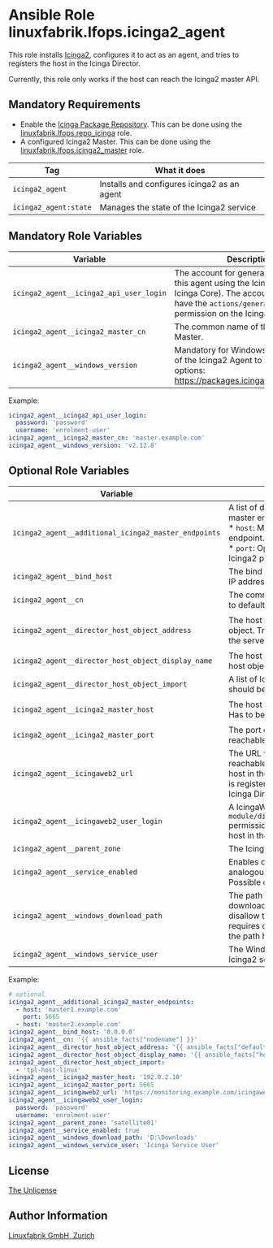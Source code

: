 # Ansible Role linuxfabrik.lfops.icinga2_agent

This role installs [Icinga2](https://icinga.com/), configures it to act as an agent, and tries to registers the host in the Icinga Director.

Currently, this role only works if the host can reach the Icinga2 master API.


## Mandatory Requirements

* Enable the [Icinga Package Repository](https://packages.icinga.com/). This can be done using the [linuxfabrik.lfops.repo_icinga](https://github.com/Linuxfabrik/lfops/tree/main/roles/repo_icinga) role.
* A configured Icinga2 Master.  This can be done using the [linuxfabrik.lfops.icinga2_master](https://github.com/Linuxfabrik/lfops/tree/main/roles/icinga2_master) role.

| Tag                   | What it does                               |
| ---                   | ------------                               |
| `icinga2_agent`       | Installs and configures icinga2 as an agent |
| `icinga2_agent:state` | Manages the state of the Icinga2 service   |


## Mandatory Role Variables

| Variable                                | Description                                                                                                                                                                              |
| --------                                | -----------                                                                                                                                                                              |
| `icinga2_agent__icinga2_api_user_login` | The account for generating a ticket for this agent using the Icinga2 API (API of Icinga Core). The account needs to have the `actions/generate-ticket` permission on the Icinga2 Master. |
| `icinga2_agent__icinga2_master_cn`      | The common name of the Icinga2 Master.                                                                                                                                                   |
| `icinga2_agent__windows_version`        | Mandatory for Windows. The version of the Icinga2 Agent to install. Possible options: https://packages.icinga.com/windows/.                                                              |

Example:
```yaml
icinga2_agent__icinga2_api_user_login:
  password: 'password'
  username: 'enrolment-user'
icinga2_agent__icinga2_master_cn: 'master.example.com'
icinga2_agent__windows_version: 'v2.12.8'
```


## Optional Role Variables

| Variable | Description | Default Value |
| -------- | ----------- | ------------- |
| `icinga2_agent__additional_icinga2_master_endpoints` | A list of dictionaries with additional Icinga2 master endpoints. Subkeys: <br> * `host`: Mandatory, string. Host of the master endpoint. <br> * `port`: Optional, string. Defaults to 5665. The Icinga2 port of the endpoint. | `[]` |
| `icinga2_agent__bind_host` | The bind host. This allows restricting on which IP addresses the Agent is listening. | unset |
| `icinga2_agent__cn` | The common name of the Icinga2 Agent. Tries to default to the FQDN of the server. | `'{{ ansible_facts["nodename"] }}'` |
| `icinga2_agent__director_host_object_address` | The host address of the Icinga Director host object. Tries to default to the IPv4 address of the server. | `'{{ ansible_facts["ip_addresses"][0] }}'` for Windows, else `{{ ansible_facts["default_ipv4"]["address"] }}` |
| `icinga2_agent__director_host_object_display_name` | The host display name of the Icinga Director host object. Tries to default to the hostname. | `'{{ ansible_facts["hostname"] }}'` |
| `icinga2_agent__director_host_object_import` | A list of Icinga Director host templates which should be imported for this server. | `['tpl-host-windows']` for Windows, else `['tpl-host-linux']` |
| `icinga2_agent__icinga2_master_host`    | The host where the Icinga2 Master is running. Has to be reachable from the Agent. | `'{{ icinga2_agent__icinga2_master_cn }}'` |
| `icinga2_agent__icinga2_master_port` | The port on which the Icinga2 master is reachable. | `5665` |
| `icinga2_agent__icingaweb2_url` | The URL where the IcingaWeb2 (the API) is reachable. This will be used to register the host in the Icinga Director (otherwise the host is registered in Icinga Core, but not visible in Icinga Director). | `'https://{{ icinga2_agent__icinga2_master_host }}/icingaweb2'` |
| `icinga2_agent__icingaweb2_user_login` | A IcingaWeb2 user with `module/director,director/api,director/hosts` permissions. This will be used to register the host in the Icinga Director. | unset |
| `icinga2_agent__parent_zone` | The Icinga2 parent zone of the host. | `'master'` |
| `icinga2_agent__service_enabled` | Enables or disables the Icinga2 service, analogous to `systemctl enable/disable --now`. Possible options: | `true` |
| `icinga2_agent__windows_download_path` | The path where the Icinga2.exe will be downloaded to. Certain Windows versions disallow the creation of files in `C:` which requires one to adjust this setting. Note that the path has to exist. | `C:` |
| `icinga2_agent__windows_service_user` | The Windows user account under which the Icinga2 service will be run. | `'NT AUTHORITY\SYSTEM'` |

Example:
```yaml
# optional
icinga2_agent__additional_icinga2_master_endpoints:
  - host: 'master1.example.com'
    port: 5665
  - host: 'master2.example.com'
icinga2_agent__bind_host: '0.0.0.0'
icinga2_agent__cn: '{{ ansible_facts["nodename"] }}'
icinga2_agent__director_host_object_address: '{{ ansible_facts["default_ipv4"]["address"] }}'
icinga2_agent__director_host_object_display_name: '{{ ansible_facts["hostname"] }}'
icinga2_agent__director_host_object_import:
  - 'tpl-host-linux'
icinga2_agent__icinga2_master_host: '192.0.2.10'
icinga2_agent__icinga2_master_port: 5665
icinga2_agent__icingaweb2_url: 'https://monitoring.example.com/icingaweb2'
icinga2_agent__icingaweb2_user_login:
  password: 'password'
  username: 'enrolment-user'
icinga2_agent__parent_zone: 'satellite01'
icinga2_agent__service_enabled: true
icinga2_agent__windows_download_path: 'D:\Downloads'
icinga2_agent__windows_service_user: 'Icinga Service User'
```


## License

[The Unlicense](https://unlicense.org/)


## Author Information

[Linuxfabrik GmbH, Zurich](https://www.linuxfabrik.ch)
